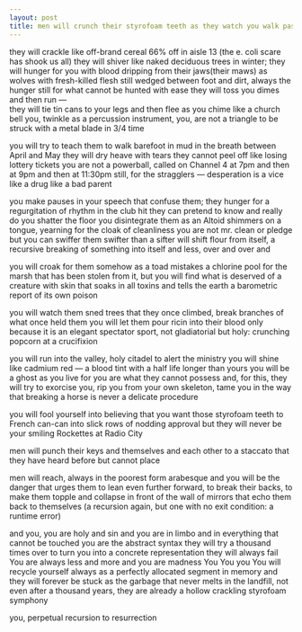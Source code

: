 ```yaml
---
layout: post
title: men will crunch their styrofoam teeth as they watch you walk past
---
```


they will crackle like off-brand cereal 66% off in aisle 13 (the e. coli scare has shook us all)
they will shiver like naked deciduous trees in winter; they will hunger for you 
with blood dripping from their jaws(their maws) as wolves with fresh-killed flesh still wedged between foot and dirt, always the hunger still for what cannot be hunted with ease
they will toss you dimes and then run —  
they will tie tin cans to your legs and then flee as you chime like a church bell
you, twinkle as a percussion instrument, you, 
are not a triangle to be struck with a metal blade in 3/4 time

you will try to teach them to walk barefoot in mud in the breath between April and May
they will dry heave with tears they cannot peel off like losing lottery tickets
you are not a powerball, called on Channel 4 at 7pm and then at 9pm and then at 11:30pm still, 
for the stragglers — desperation is a vice like a drug like a bad parent 

you make pauses in your speech that confuse them; they hunger 
for a regurgitation of rhythm in the club hit they can pretend to know and really do 
you shatter the floor 
you disintegrate them as an Altoid shimmers on a tongue, yearning for the cloak of cleanliness 
you are not mr. clean or pledge but you can swiffer them swifter than a sifter will shift flour from itself, 
a recursive breaking of something into itself 
and less, over and over and 

you will croak for them somehow 
as a toad mistakes a chlorine pool for the marsh 
that has been stolen from it, but you will find what is deserved 
of a creature with skin that soaks in all toxins and tells 
the earth a barometric report of its own poison

you will watch them sned trees that they once climbed, break branches of what once held them
you will let them pour ricin into their blood only 
because it is an elegant spectator sport, not gladiatorial 
but holy: crunching popcorn at a crucifixion

you will run into the valley, holy citadel to alert the ministry 
you will shine like cadmium red — a blood tint with a half life longer than yours
you will be a ghost as you live for 
you are what they cannot possess and, for this, they will try 
to exorcise you, rip you from your own skeleton, tame you 
in the way that breaking a horse is never a delicate procedure 

you will fool yourself into believing 
that you want those styrofoam teeth to French can-can into 
slick rows of nodding approval but they 
will never be your smiling Rockettes at Radio City

men will punch their keys and themselves and each other 
to a staccato that they have heard before but cannot place

men will reach, always in the poorest form arabesque and you 
will be the danger that urges them to lean even further forward, to break 
their backs, to make them topple and collapse in front of the wall 
of mirrors that echo them back to themselves (a recursion 
again, but one with no exit condition: a runtime error)

and you, 
you are holy and sin and you are in 
limbo and in everything that cannot be touched 
you are the abstract syntax 
they will try a thousand times over to turn you into a concrete representation 
they will always fail
You are always less and more and 
you are madness
You
You you
You 
will recycle yourself always as a perfectly allocated segment in memory
and they will forever be stuck 
as the garbage that never melts in the landfill, 
not even after a thousand years,
they are already a hollow crackling styrofoam symphony

you, perpetual recursion to resurrection
